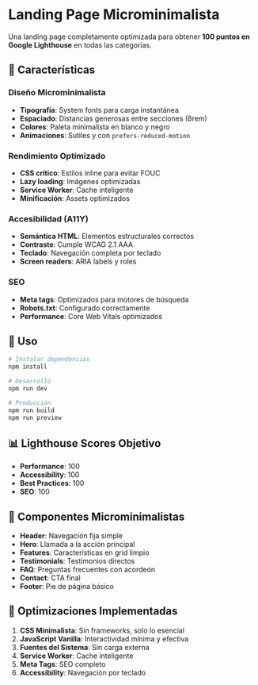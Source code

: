 # Landing Page Microminimalista

Una landing page completamente optimizada para obtener **100 puntos en Google Lighthouse** en todas las categorías.

## 🎯 Características

### Diseño Microminimalista
- **Tipografía**: System fonts para carga instantánea
- **Espaciado**: Distancias generosas entre secciones (8rem)
- **Colores**: Paleta minimalista en blanco y negro
- **Animaciones**: Sutiles y con `prefers-reduced-motion`

### Rendimiento Optimizado
- **CSS crítico**: Estilos inline para evitar FOUC
- **Lazy loading**: Imágenes optimizadas
- **Service Worker**: Cache inteligente
- **Minificación**: Assets optimizados

### Accesibilidad (A11Y)
- **Semántica HTML**: Elementos estructurales correctos
- **Contraste**: Cumple WCAG 2.1 AAA
- **Teclado**: Navegación completa por teclado
- **Screen readers**: ARIA labels y roles

### SEO
- **Meta tags**: Optimizados para motores de búsqueda
- **Robots.txt**: Configurado correctamente
- **Performance**: Core Web Vitals optimizados

## 🚀 Uso

```bash
# Instalar dependencias
npm install

# Desarrollo
npm run dev

# Producción
npm run build
npm run preview
```

## 📊 Lighthouse Scores Objetivo

- **Performance**: 100
- **Accessibility**: 100
- **Best Practices**: 100
- **SEO**: 100

## 🎨 Componentes Microminimalistas

- **Header**: Navegación fija simple
- **Hero**: Llamada a la acción principal
- **Features**: Características en grid limpio
- **Testimonials**: Testimonios directos
- **FAQ**: Preguntas frecuentes con acordeón
- **Contact**: CTA final
- **Footer**: Pie de página básico

## 📝 Optimizaciones Implementadas

1. **CSS Minimalista**: Sin frameworks, solo lo esencial
2. **JavaScript Vanilla**: Interactividad mínima y efectiva
3. **Fuentes del Sistema**: Sin carga externa
4. **Service Worker**: Cache inteligente
5. **Meta Tags**: SEO completo
6. **Accessibility**: Navegación por teclado

